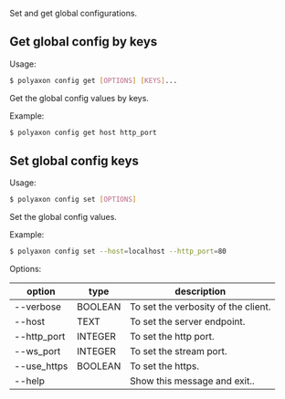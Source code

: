 Set and get global configurations.

## Get global config by keys

Usage:

```bash
$ polyaxon config get [OPTIONS] [KEYS]...
```

Get the global config values by keys.

Example:

```bash
$ polyaxon config get host http_port
```

## Set global config keys

Usage:

```bash
$ polyaxon config set [OPTIONS]
```

Set the global config values.

Example:

```bash
$ polyaxon config set --host=localhost --http_port=80
```

Options:

option | type | description
-------|------|------------
  --verbose| BOOLEAN | To set the verbosity of the client.
  --host| TEXT | To set the server endpoint.
  --http_port| INTEGER | To set the http port.
  --ws_port| INTEGER | To set the stream port.
  --use_https| BOOLEAN | To set the https.
  --help| | Show this message and exit..
